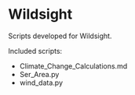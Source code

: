 # Wildsight

Scripts developed for Wildsight.

Included scripts:
- Climate_Change_Calculations.md
- Ser_Area.py
- wind_data.py
